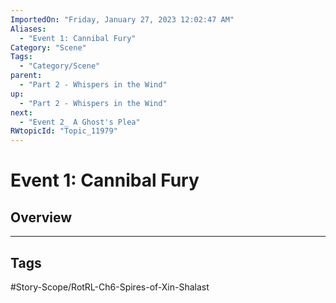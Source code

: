 ```yaml
---
ImportedOn: "Friday, January 27, 2023 12:02:47 AM"
Aliases:
  - "Event 1: Cannibal Fury"
Category: "Scene"
Tags:
  - "Category/Scene"
parent:
  - "Part 2 - Whispers in the Wind"
up:
  - "Part 2 - Whispers in the Wind"
next:
  - "Event 2_ A Ghost's Plea"
RWtopicId: "Topic_11979"
---
```

# Event 1: Cannibal Fury
## Overview

---
## Tags
#Story-Scope/RotRL-Ch6-Spires-of-Xin-Shalast

